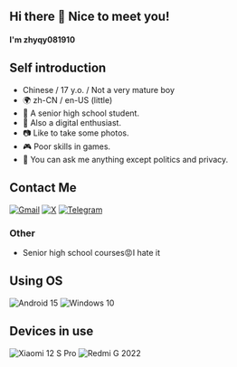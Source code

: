 ## Hi there 👋 Nice to meet you!

#### I'm zhyqy081910

## Self introduction
- Chinese / 17 y.o. / Not a very mature boy
- 🌍 zh-CN / en-US (little) 
- 📖 A senior high school student.
- 📱 Also a digital enthusiast.
- 📷 Like to take some photos.
- 🎮 Poor skills in games.
- 💬 You can ask me anything except politics and privacy.

## Contact Me
[![Gmail](https://img.shields.io/badge/Gmail-D14836?logo=gmail&logoColor=white)](mailto:dmdkj0@gmail.com)
[![X](https://img.shields.io/badge/X-%23000000.svg?logo=X&logoColor=white)](https://x.com/zhyqy081910)
[![Telegram](https://img.shields.io/badge/Telegram-2CA5E0?logo=telegram&logoColor=white)](https://t.me/zhyqy081910)


### Other
- Senior high school courses😡I hate it

## Using OS
![Android 15](https://img.shields.io/badge/Android%2015-3DDC84?logo=android&logoColor=white)
![Windows 10](https://custom-icon-badges.demolab.com/badge/Windows%2011-0078D6?logo=windows10&logoColor=white)

## Devices in use

![Xiaomi 12 S Pro](https://img.shields.io/badge/Xiaomi%2012%20S%20Pro-ff6900?style=flat-square&logo=xiaomi&logoColor=ffffff)
![Redmi G 2022](https://img.shields.io/badge/Redmi%20G%202022-ff6900?style=flat-square&logo=xiaomi&logoColor=ffffff)
